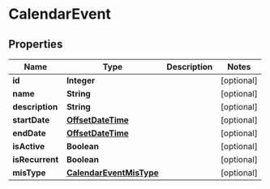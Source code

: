 
# CalendarEvent

## Properties
Name | Type | Description | Notes
------------ | ------------- | ------------- | -------------
**id** | **Integer** |  |  [optional]
**name** | **String** |  |  [optional]
**description** | **String** |  |  [optional]
**startDate** | [**OffsetDateTime**](OffsetDateTime.md) |  |  [optional]
**endDate** | [**OffsetDateTime**](OffsetDateTime.md) |  |  [optional]
**isActive** | **Boolean** |  |  [optional]
**isRecurrent** | **Boolean** |  |  [optional]
**misType** | [**CalendarEventMisType**](CalendarEventMisType.md) |  |  [optional]



